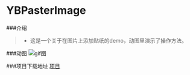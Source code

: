 # YBPasterImage


###介绍
>+ 这是一个关于在图片上添加贴纸的demo，动图里演示了操作方法。

###动图
![gif图](https://raw.githubusercontent.com/wangyingbo/YBPasterImage/master/gif.gif)

###项目下载地址
[项目](https://github.com/wangyingbo/YBPasterImage/archive/master.zip)